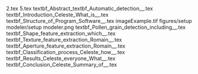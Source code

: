 2.tex
5.tex
textbf_Abstract_textbf_Automatic_detection__.tex
textbf_Introduction_Celeste_What_is__.tex
textbf_Structure_of_Program_Software__.tex
imageExample.tif
figures/setup modeler/setup modeler.png
textbf_Pollen_grain_detection_including__.tex
textbf_Shape_feature_extraction_which__.tex
textbf_Texture_feature_extraction_Romain__.tex
textbf_Aperture_feature_extraction_Romain__.tex
textbf_Classification_process_Celeste_how__.tex
textbf_Results_Celeste_everyone_What__.tex
textbf_Conclusion_Celeste_Summary_of__.tex